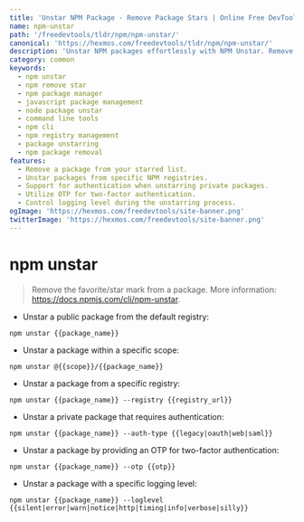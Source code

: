 ```yaml
---
title: 'Unstar NPM Package - Remove Package Stars | Online Free DevTools by Hexmos'
name: npm-unstar
path: '/freedevtools/tldr/npm/npm-unstar/'
canonical: 'https://hexmos.com/freedevtools/tldr/npm/npm-unstar/'
description: 'Unstar NPM packages effortlessly with NPM Unstar. Remove starred packages from your NPM registry and manage your favorite packages easily. Free online tool, no registration required.'
category: common
keywords:
  - npm unstar
  - npm remove star
  - npm package manager
  - javascript package management
  - node package unstar
  - command line tools
  - npm cli
  - npm registry management
  - package unstarring
  - npm package removal
features:
  - Remove a package from your starred list.
  - Unstar packages from specific NPM registries.
  - Support for authentication when unstarring private packages.
  - Utilize OTP for two-factor authentication.
  - Control logging level during the unstarring process.
ogImage: 'https://hexmos.com/freedevtools/site-banner.png'
twitterImage: 'https://hexmos.com/freedevtools/site-banner.png'
---
```


# npm unstar

> Remove the favorite/star mark from a package.
> More information: <https://docs.npmjs.com/cli/npm-unstar>.

- Unstar a public package from the default registry:

`npm unstar {{package_name}}`

- Unstar a package within a specific scope:

`npm unstar @{{scope}}/{{package_name}}`

- Unstar a package from a specific registry:

`npm unstar {{package_name}} --registry {{registry_url}}`

- Unstar a private package that requires authentication:

`npm unstar {{package_name}} --auth-type {{legacy|oauth|web|saml}}`

- Unstar a package by providing an OTP for two-factor authentication:

`npm unstar {{package_name}} --otp {{otp}}`

- Unstar a package with a specific logging level:

`npm unstar {{package_name}} --loglevel {{silent|error|warn|notice|http|timing|info|verbose|silly}}`
